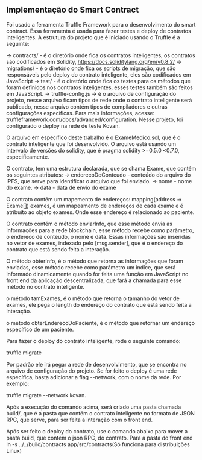 ## Implementação do Smart Contract

Foi usado a ferramenta Truffle Framework para o desenvolvimento do smart contract.
Essa ferramenta é usada para fazer testes e deploy de contratos inteligentes.
A estrutura do projeto que é iniciado usando o Truffle é a seguinte:

-> contracts/ - é o diretório onde fica os contratos inteligentes, os contratos são codificados em Solidity, https://docs.soliditylang.org/en/v0.8.2/
-> migrations/ - é o diretório onde fica os scripts de migração, que são responsáveis pelo deploy do contrato inteligente, eles são codificados em JavaScript
-> test/ - é o diretório onde fica os testes para os métodos que foram definidos nos contratos inteligentes, esses testes também são feitos em JavaScript.
-> truffle-config.js -> é o arquivo de configuração do projeto, nesse arquivo ficam tipos de rede onde o  contrato inteligente será publicado, nesse arquivo contém tipos de compiladores e outras configurações específicas. Para mais informações, acesse: truffleframework.com/docs/advanced/configuration. Nesse projeto, foi configurado o deploy na rede de teste Kovan.

O arquivo em específico deste trabalho é o ExameMedico.sol, que é o contrato inteligente que foi desenvolvido.
O arquivo está usando um intervalo de versões do solidity, que é pragma solidity >=0.5.0 <0.7.0, especificamente.

O contrato, tem uma estrutura declarada, que se chama Exame, que contém os seguintes atributos: 
-> enderecoDoConteudo - conteúdo do arquivo do IPFS, que serve para identificar o arquivo que foi enviado.
-> nome - nome do exame.
-> data - data de envio do exame

O contrato contém um mapemento de endereços: mapping(address => Exame[]) exames, é um mapeamento de endereços de cada exame e é atribuito ao objeto exames. Onde esse endereço é relacionado ao paciente.

O contrato contém o método enviarInfo, que esse método envia as informações para a rede blockchain, esse método recebe como parâmetro, o endereco de conteudo, o nome e data. Essas informações são inseridas no vetor de exames, indexado pelo [msg.sender], que é o endereço do contrato que está sendo feita a interação. 

O método obterInfo, é o método que retorna as informações que foram enviadas, esse método recebe como parâmetro um indíce, que será informado dinamicamente quando for feita uma função em JavaScript no front end da aplicação descentralizada, que fará a chamada para esse método no contrato inteligente.

o método tamExames, é o método que retorna o tamanho do vetor de exames, ele pega o length do endereço do contrato que está sendo feita a interação.

o método obterEnderecoDoPaciente, é o método que retornar um endereço específico de um paciente.

Para fazer o deploy do contrato inteligente, rode o seguinte comando:

truffle migrate

Por padrão ele irá pegar a rede de desenvolvimento, que se encontra no arquivo de configuração do projeto. Se for feito o deploy é uma rede específica, basta adicionar a flag --network, com o nome da rede. Por exemplo:

truffle migrate --network kovan.

Após a execução do comando acima, será criado uma pasta chamada build/, que é a pasta que contém o contrato inteligente no formato de JSON RPC, que serve, para ser feita a interação com o front end.

Após ser feito o deploy do contrato, use o comando abaixo para mover a pasta build, que contem o json RPC, do contrato. Para a pasta do front end
ln -s ../../build/contracts app/src/contracts(Só funciona para distribuições Linux)

